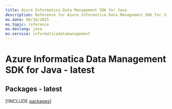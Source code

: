 ```yaml
---
title: Azure Informatica Data Management SDK for Java
description: Reference for Azure Informatica Data Management SDK for Java
ms.date: 09/16/2025
ms.topic: reference
ms.devlang: java
ms.service: informaticadatamanagement
---
```

# Azure Informatica Data Management SDK for Java - latest
## Packages - latest
[!INCLUDE [packages](informatica-data-management-index.md)]